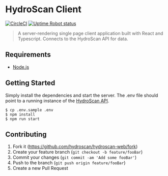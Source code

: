 # HydroScan Client

[![CircleCI](https://circleci.com/gh/hydroscan/hydroscan-web.svg?style=svg)](https://circleci.com/gh/hydroscan/hydroscan-web)
[![Uptime Robot status](https://img.shields.io/uptimerobot/status/m782290063-a639e34e5ff926b9e1f73e90.svg)](https://hydroscan.io)

> A server-rendering single page client application built with React and Typescript. Connects to the HydroScan API for data.

## Requirements

- [Node.js](https://nodejs.org/en/)

## Getting Started

Simply install the dependencies and start the server. The .env file should point to a running instance of the [HydroScan API](https://github.com/hydroscan/hydroscan-api).

```
$ cp .env.sample .env
$ npm install
$ npm run start
```

## Contributing

1. Fork it (<https://github.com/hydroscan/hydroscan-web/fork>)
2. Create your feature branch (`git checkout -b feature/fooBar`)
3. Commit your changes (`git commit -am 'Add some fooBar'`)
4. Push to the branch (`git push origin feature/fooBar`)
5. Create a new Pull Request
